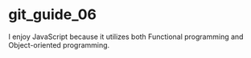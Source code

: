 # git_guide_06
I enjoy JavaScript because it utilizes both Functional programming and Object-oriented programming.